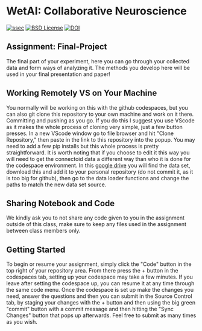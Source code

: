 # WetAI: Collaborative Neuroscience

[![ssec](https://img.shields.io/badge/SSEC-Project-purple?logo=data:image/png;base64,iVBORw0KGgoAAAANSUhEUgAAAA0AAAAOCAQAAABedl5ZAAAACXBIWXMAAAHKAAABygHMtnUxAAAAGXRFWHRTb2Z0d2FyZQB3d3cuaW5rc2NhcGUub3Jnm+48GgAAAMNJREFUGBltwcEqwwEcAOAfc1F2sNsOTqSlNUopSv5jW1YzHHYY/6YtLa1Jy4mbl3Bz8QIeyKM4fMaUxr4vZnEpjWnmLMSYCysxTcddhF25+EvJia5hhCudULAePyRalvUteXIfBgYxJufRuaKuprKsbDjVUrUj40FNQ11PTzEmrCmrevPhRcVQai8m1PRVvOPZgX2JttWYsGhD3atbHWcyUqX4oqDtJkJiJHUYv+R1JbaNHJmP/+Q1HLu2GbNoSm3Ft0+Y1YMdPSTSwQAAAABJRU5ErkJggg==&style=plastic)](https://escience.washington.edu/wetai/)
[![BSD License](https://badgen.net/badge/license/BSD-3-Clause/blue)](LICENSE)
[![DOI](https://zenodo.org/badge/691200258.svg)](https://zenodo.org/badge/latestdoi/691200258)

## Assignment: Final-Project

The final part of your experiment, here you can go through your collected data and form ways of analyzing it. The methods you develop here will be used in your final presentation and paper!

## Working Remotely VS on Your Machine

You normally will be working on this with the github codespaces, but you can also git clone this repository to your own machine and work on it there. Committing and pushing as you go. If you do this I suggest you use VScode as it makes the whole process of cloning very simple, just a few button presses. In a new VScode window go to file browser and hit "Clone Repository," then paste in the link to this repository into the popup. You may need to add a few pip installs but this whole process is pretty straightforward. It is worth noting that if you choose to edit it this way you will need to get the connectoid data a different way than who it is done for the codespace environment. In this [google drive](https://drive.google.com/drive/folders/1mEKxhFoPlpQqg5EK1-8E5xx1VdVXxcqS?usp=sharing) you will find the data set, download this and add it to your personal repository (do not commit it, as it is too big for github), then go to the data loader functions and change the paths to match the new data set source. 

## Sharing Notebook and Code

We kindly ask you to not share any code given to you in the assignment outside of this class, make sure to keep any files used in the assignment between class members only.

## Getting Started

To begin or resume your assignment, simply click the "Code" button in the top right of your repository area. From there press the + button in the codespaces tab, setting up your codespace may take a few minutes. If you leave after setting the codespace up, you can resume it at any time through the same code menu. Once the codespace is set up make the changes you need, answer the questions and then you can submit in the Source Control tab, by staging your changes with the + button and then using the big green "commit" button with a commit message and then hitting the "Sync Changes" button that pops up afterwards. Feel free to submit as many times as you wish.
